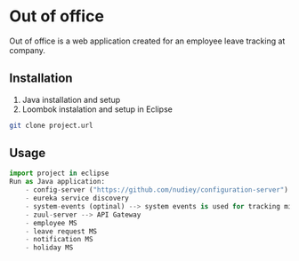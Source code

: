 # Out of office

Out of office is a web application created for an employee leave tracking at company. 

## Installation

1. Java installation and setup
2. Loombok instalation and setup in Eclipse

```bash
git clone project.url
```

## Usage

```python
import project in eclipse
Run as Java application:
    - config-server ("https://github.com/nudiey/configuration-server") --> Configuration server is used for setting up main configuration properties (server port on eureka,      database configuration) of all microservcies
    - eureka service discovery
    - system-events (optinal) --> system events is used for tracking microservices activities
    - zuul-server --> API Gateway 
    - employee MS
    - leave request MS
    - notification MS
    - holiday MS
```

